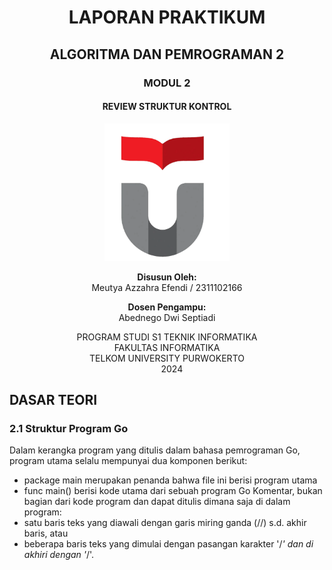 <h1 align="center">LAPORAN PRAKTIKUM</h1>
<h2 align="center">ALGORITMA DAN PEMROGRAMAN 2</h2>

<h3 align="center">MODUL 2</h3>
<h4 align="center">REVIEW STRUKTUR KONTROL</h4>

<p align="center">
  <img src="telkomuniv.png" alt="Logo Telkom University" width="200">
</p>
<p align="center">
    <strong>Disusun Oleh:</strong><br>
    Meutya Azzahra Efendi / 2311102166<br>
</p>

<p align="center">
    <strong>Dosen Pengampu:</strong><br>
    Abednego Dwi Septiadi
</p>

<p align="center">
    PROGRAM STUDI S1 TEKNIK INFORMATIKA<br>
    FAKULTAS INFORMATIKA<br>
    TELKOM UNIVERSITY PURWOKERTO<br>
    2024
</p>


## DASAR TEORI

### 2.1 Struktur Program Go
Dalam kerangka program yang ditulis dalam bahasa pemrograman Go, program utama selalu mempunyai dua komponen berikut:

- package main merupakan penanda bahwa file ini berisi program utama
- func main() berisi kode utama dari sebuah program Go
Komentar, bukan bagian dari kode program  dan dapat ditulis dimana saja di dalam program:
- satu baris teks yang diawali dengan garis miring ganda (//) s.d. akhir baris, atau
- beberapa baris teks yang dimulai dengan pasangan karakter '/*' dan di akhiri dengan '*/'.
